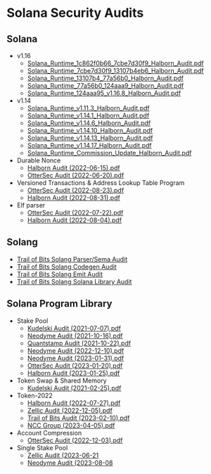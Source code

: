 # Solana Security Audits

## Solana
- v1.16
  - [Solana_Runtime_1c862f0b66_7cbe7d30f9_Halborn_Audit.pdf](solana/Solana_Runtime_1c862f0b66_7cbe7d30f9_Halborn_Audit.pdf)
  - [Solana_Runtime_7cbe7d30f9_13107b4eb6_Halborn_Audit.pdf](solana/Solana_Runtime_7cbe7d30f9_13107b4eb6_Halborn_Audit.pdf)
  - [Solana_Runtime_13107b4_77a56b0_Halborn_Audit.pdf](solana/Solana_Runtime_13107b4_77a56b0_Halborn_Audit.pdf)
  - [Solana_Runtime_77a56b0_124aaa9_Halborn_Audit.pdf](solana/Solana_Runtime_77a56b0_124aaa9_Halborn_Audit.pdf)
  - [Solana_Runtime_124aaa95_v1.16.8_Halborn_Audit.pdf](solana/Solana_Runtime_124aaa95_v1.16.8_Halborn_Audit.pdf)
- v1.14
  - [Solana_Runtime_v1.11.3_Halborn_Audit.pdf](./solana/Solana_Runtime_v1.11.3_Halborn_Audit.pdf)
  - [Solana_Runtime_v1.14.1_Halborn_Audit.pdf](./solana/Solana_Runtime_v1.14.1_Halborn_Audit.pdf)
  - [Solana_Runtime_v1.14.6_Halborn_Audit.pdf](./solana/Solana_Runtime_v1.14.6_Halborn_Audit.pdf)
  - [Solana_Runtime_v1.14.10_Halborn_Audit.pdf](./solana/Solana_Runtime_v1.14.10_Halborn_Audit.pdf)
  - [Solana_Runtime_v1.14.13_Halborn_Audit.pdf](./solana/Solana_Runtime_v1.14.13_Halborn_Audit.pdf)
  - [Solana_Runtime_v1.14.17_Halborn_Audit.pdf](./solana/Solana_Runtime_v1.14.17_Halborn_Audit.pdf)
  - [Solana_Runtime_Commission_Update_Halborn_Audit.pdf](./solana/Solana_Runtime_Commission_Update_Halborn_Audit.pdf)
- Durable Nonce
  - [Halborn Audit (2022-06-15).pdf](./solana/DurableNonce_Halborn_2022-06-15.pdf)
  - [OtterSec Audit (2022-06-20).pdf](./solana/DurableNonce_OtterSec_2022-06-20.pdf)
- Versioned Transactions & Address Lookup Table Program
  - [OtterSec Audit (2022-08-23).pdf](./solana/AddressLookupTable_OtterSec_2022-08-23.pdf)
  - [Halborn Audit (2022-08-31).pdf](./solana/AddressLookupTable_Halborn_2022-08-31.pdf)
- Elf parser
  - [OtterSec Audit (2022-07-22).pdf](./solana/ElfParser_OtterSec_2022-07-22.pdf)
  - [Halborn Audit (2022-08-04).pdf](./solana/ElfParser_Halborn_2022-08-04.pdf)

## Solang
- [Trail of Bits Solang Parser/Sema Audit](./solang/Trail_of_Bits_Solang_Final_report.pdf)
- [Trail of Bits Solang Codegen Audit](./solang/Solang_Code_Generation_Summary_Report.pdf)
- [Trail of Bits Solang Emit Audit](./solang/Assurance_Report_Solana_Solang_Emit.pdf)
- [Trail of Bits Solang Solana Library Audit](./solang/Solang_Solana_Library_Summary_Report.pdf)

## Solana Program Library

- Stake Pool
  - [Kudelski Audit (2021-07-07).pdf](./spl/KudelskiStakePoolAudit-2021-07-07.pdf)
  - [Neodyme Audit (2021-10-16).pdf](./spl/NeodymeStakePoolAudit-2021-10-16.pdf)
  - [Quantstamp Audit (2021-10-22).pdf](./spl/QuantstampStakePoolAudit-2021-10-22.pdf)
  - [Neodyme Audit (2022-12-10).pdf](./spl/NeodymeStakePoolAudit-2022-12-10.pdf)
  - [Neodyme Audit (2023-01-31).pdf](./spl/NeodymeStakePoolAudit-2023-01-31.pdf)
  - [OtterSec Audit (2023-01-20).pdf](./spl/OtterSecStakePoolAudit-2023-01-20.pdf)
  - [Halborn Audit (2023-01-25).pdf](spl/HalbornStakePoolAudit-2023-01-25.pdf)
- Token Swap & Shared Memory
  - [Kudelski Audit (2021-02-25).pdf](./spl/KudelskiTokenSwapSharedMemAudit-2021-02-25.pdf)
- Token-2022
  - [Halborn Audit (2022-07-27).pdf](./spl/HalbornToken2022Audit-2022-07-27.pdf)
  - [Zellic Audit (2022-12-05).pdf](./spl/ZellicToken2022Audit-2022-12-05.pdf)
  - [Trail of Bits Audit (2023-02-10).pdf](./spl/TrailOfBitsToken2022Audit-2023-02-10.pdf)
  - [NCC Group (2023-04-05).pdf](./spl/NCCToken2022Audit-2023-04-05.pdf)
- Account Compression
  - [OtterSec Audit (2022-12-03).pdf](./spl/OtterSecAccountCompressionAudit-2022-12-03.pdf)
- Single Stake Pool
  - [Zellic Audit (2023-06-21](./spl/ZellicSinglePoolAudit-2023-06-21.pdf)
  - [Neodyme Audit (2023-08-08](./spl/NeodymeSinglePoolAudit-2023-08-08.pdf)

